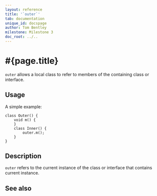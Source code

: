 ```yaml
---
layout: reference
title: '`outer`'
tab: documentation
unique_id: docspage
author: Tom Bentley
milestone: Milestone 3
doc_root: ../..
---
```


# #{page.title}

`outer` allows a local class to refer to members of the containing class or 
interface.


## Usage 

A simple example:

    class Outer() {
        void m() {
        }
        class Inner() {
            outer.m();
        }
    }


## Description

`outer` refers to the current instance of the class or interface that 
contains current instance.


## See also

